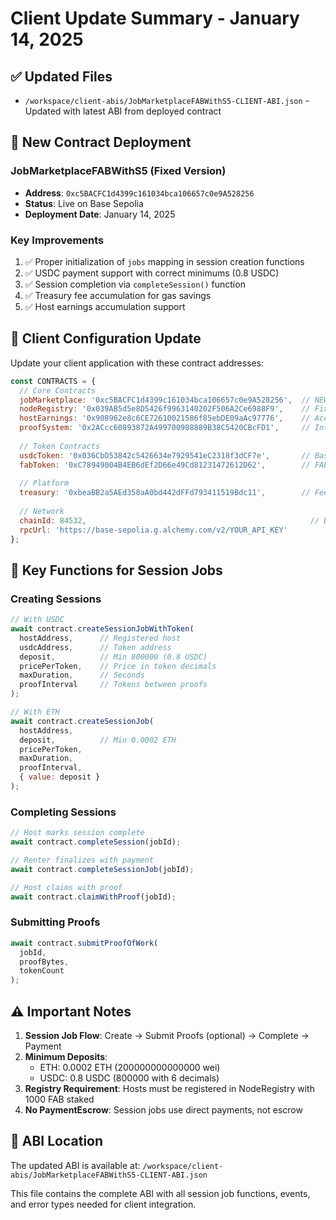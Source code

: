 # Client Update Summary - January 14, 2025

## ✅ Updated Files
- `/workspace/client-abis/JobMarketplaceFABWithS5-CLIENT-ABI.json` - Updated with latest ABI from deployed contract

## 🚀 New Contract Deployment

### JobMarketplaceFABWithS5 (Fixed Version)
- **Address**: `0xc5BACFC1d4399c161034bca106657c0e9A528256`
- **Status**: Live on Base Sepolia
- **Deployment Date**: January 14, 2025

### Key Improvements
1. ✅ Proper initialization of `jobs` mapping in session creation functions
2. ✅ USDC payment support with correct minimums (0.8 USDC)
3. ✅ Session completion via `completeSession()` function
4. ✅ Treasury fee accumulation for gas savings
5. ✅ Host earnings accumulation support

## 📝 Client Configuration Update

Update your client application with these contract addresses:

```javascript
const CONTRACTS = {
  // Core Contracts
  jobMarketplace: '0xc5BACFC1d4399c161034bca106657c0e9A528256',  // NEW - Fixed version
  nodeRegistry: '0x039AB5d5e8D5426f9963140202F506A2Ce6988F9',    // Fixed re-registration bug
  hostEarnings: '0x908962e8c6CE72610021586f85ebDE09aAc97776',    // Accumulation system
  proofSystem: '0x2ACcc60893872A499700908889B38C5420CBcFD1',     // Internal verification fixed
  
  // Token Contracts
  usdcToken: '0x036CbD53842c5426634e7929541eC2318f3dCF7e',       // Base Sepolia USDC
  fabToken: '0xC78949004B4EB6dEf2D66e49Cd81231472612D62',        // FAB governance token
  
  // Platform
  treasury: '0xbeaBB2a5AEd358aA0bd442dFFd793411519Bdc11',        // Fee recipient
  
  // Network
  chainId: 84532,                                                  // Base Sepolia
  rpcUrl: 'https://base-sepolia.g.alchemy.com/v2/YOUR_API_KEY'
};
```

## 🔧 Key Functions for Session Jobs

### Creating Sessions
```javascript
// With USDC
await contract.createSessionJobWithToken(
  hostAddress,      // Registered host
  usdcAddress,      // Token address
  deposit,          // Min 800000 (0.8 USDC)
  pricePerToken,    // Price in token decimals
  maxDuration,      // Seconds
  proofInterval     // Tokens between proofs
);

// With ETH
await contract.createSessionJob(
  hostAddress,
  deposit,          // Min 0.0002 ETH
  pricePerToken,
  maxDuration,
  proofInterval,
  { value: deposit }
);
```

### Completing Sessions
```javascript
// Host marks session complete
await contract.completeSession(jobId);

// Renter finalizes with payment
await contract.completeSessionJob(jobId);

// Host claims with proof
await contract.claimWithProof(jobId);
```

### Submitting Proofs
```javascript
await contract.submitProofOfWork(
  jobId,
  proofBytes,
  tokenCount
);
```

## ⚠️ Important Notes

1. **Session Job Flow**: Create → Submit Proofs (optional) → Complete → Payment
2. **Minimum Deposits**: 
   - ETH: 0.0002 ETH (200000000000000 wei)
   - USDC: 0.8 USDC (800000 with 6 decimals)
3. **Registry Requirement**: Hosts must be registered in NodeRegistry with 1000 FAB staked
4. **No PaymentEscrow**: Session jobs use direct payments, not escrow

## 📄 ABI Location
The updated ABI is available at:
`/workspace/client-abis/JobMarketplaceFABWithS5-CLIENT-ABI.json`

This file contains the complete ABI with all session job functions, events, and error types needed for client integration.